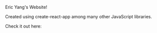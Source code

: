 Eric Yang's Website!

Created using create-react-app among many other JavaScript libraries.

Check it out here: 

